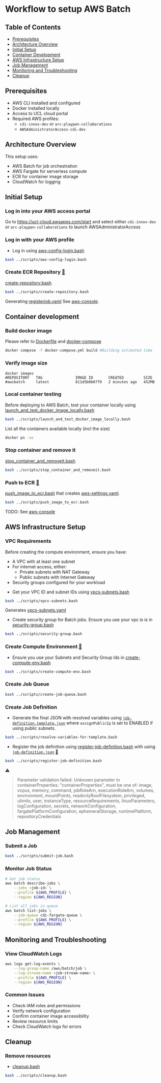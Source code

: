 # Workflow to setup AWS Batch
## Table of Contents
- [Prerequisites](#prerequisites)
- [Architecture Overview](#architecture-overview)
- [Initial Setup](#initial-setup)
- [Container Development](#container-development)
- [AWS Infrastructure Setup](#aws-infrastructure-setup)
- [Job Management](#job-management)
- [Monitoring and Troubleshooting](#monitoring-and-troubleshooting)
- [Cleanup](#cleanup)

## Prerequisites
- AWS CLI installed and configured
- Docker installed locally
- Access to UCL cloud portal
- Required AWS profiles:
  - `cdi-innov-dev` or `arc-playpen-collaborations`
  - `AWSAdministratorAccess-cdi-dev`

## Architecture Overview
This setup uses:
- AWS Batch for job orchestration
- AWS Fargate for serverless compute
- ECR for container image storage
- CloudWatch for logging

## Initial Setup

### Log in into your AWS access portal
Go to https://ucl-cloud.awsapps.com/start and select either `cdi-innov-dev` or `arc-playpen-collaborations` to launch AWSAdministratorAccess

### Log in with your AWS profile
* Log in using [aws-config-login.bash](../scripts/aws-config-login.bash)
```bash
bash ../scripts/aws-config-login.bash
```

### Create ECR Repository [:link:](https://eu-west-2.console.aws.amazon.com/batch/home?region=eu-west-2#job-definition/ec2/new) 
[create-repository.bash](../scripts/create-repository.bash)
```bash
bash ../scripts/create-repository.bash
```
Generating [registerjob.yaml](configs/registerjob.yaml)
See [aws-console](https://eu-west-2.console.aws.amazon.com/ecr/private-registry/repositories?region=eu-west-2).

## Container development
### Build docker image
Please refer to [Dockerfile](Dockerfile) and [docker-compose](docker-compose.yml)
```bash
docker compose -f docker-compose.yml build #Building estimated time
```
### Verify image size
```
docker images
#REPOSITORY   TAG               IMAGE ID       CREATED         SIZE
#awsbatch     latest            811d5b0b07f9   2 minutes ago   452MB
```

### Local container testing
Before deploying to AWS Batch, test your container locally using [launch_and_test_docker_image_locally.bash](../scripts/launch_and_test_docker_image_locally.bash)
```bash
bash ../scripts/launch_and_test_docker_image_locally.bash
```
List all the containers available locally  (incl the size)
```bash
docker ps -as
```

### Stop container and remove it
[stop_container_and_removeit.bash](../scripts/stop_container_and_removeit.bash)
```bash
bash ../scripts/stop_container_and_removeit.bash
```

### Push to ECR [:link:](https://docs.aws.amazon.com/AmazonECR/latest/userguide/docker-push-ecr-image.html)
[push_image_to_ecr.bash](../scripts/push_image_to_ecr.bash) that creates [aws-settings.yaml](../configs/aws-settings.yaml).
```bash
bash ../scripts/push_image_to_ecr.bash
```
TODO: See [aws-console](?) 


## AWS Infrastructure Setup
### VPC Requirements
Before creating the compute environment, ensure you have:
- A VPC with at least one subnet
- For internet access, either:
  - Private subnets with NAT Gateway
  - Public subnets with Internet Gateway
- Security groups configured for your workload

* Get your VPC ID and subnet IDs using [vpcs-subnets.bash](../scripts/vpcs-subnets.bash )
```bash
bash ../scripts/vpcs-subnets.bash 
```
Generates [vpcs-subnets.yaml](configs/vpcs-subnets.yaml)

* Create security group for Batch jobs. Ensure you use your vpc is is in [security-group.bash](../scripts/security-group.bash)
```bash
bash ../scripts/security-group.bash
```    

### Create Compute Environment [:link:](https://aws.amazon.com/blogs/aws/run-large-scale-simulations-with-aws-batch-multi-container-jobs/)
* Ensure you use your Subnets and Security Group Ids in [create-compute-env.bash](../scripts/create-compute-env.bash)
```bash
bash ../scripts/create-compute-env.bash
```

### Create Job Queue
```bash
bash ../scripts/create-job-queue.bash
```

### Create Job Definition
* Generate the final JSON with resolved variables using [`job-definition.template.json`](configs/job-definition.template.json) where `assignPublicIp` is set to ENABLED if using public subnets.
```bash 
bash ../scripts/resolve-variables-for-template.bash
```

* Register the job definition using [register-job-definition.bash](../scripts/register-job-definition.bash) with using [`job-definition.json`](configs/job-definition.json) [:link:](https://docs.aws.amazon.com/batch/latest/userguide/when-to-use-fargate.html)
```bash
bash ../scripts/register-job-definition.bash
```

:warning:
> Parameter validation failed:
Unknown parameter in containerProperties: "containerProperties", must be one of: image, vcpus, memory, command, jobRoleArn, executionRoleArn, volumes, environment, mountPoints, readonlyRootFilesystem, privileged, ulimits, user, instanceType, resourceRequirements, linuxParameters, logConfiguration, secrets, networkConfiguration, fargatePlatformConfiguration, ephemeralStorage, runtimePlatform, repositoryCredentials


## Job Management 
### Submit a Job
```bash
bash ../scripts/submit-job.bash
```
### Monitor Job Status
```bash
# Get job status
aws batch describe-jobs \
    --jobs <job-id> \
    --profile ${AWS_PROFILE} \
    --region ${AWS_REGION}

# List all jobs in queue
aws batch list-jobs \
    --job-queue cdi-fargate-queue \
    --profile ${AWS_PROFILE} \
    --region ${AWS_REGION}
```
## Monitoring and Troubleshooting
### View CloudWatch Logs
```bash
aws logs get-log-events \
    --log-group-name /aws/batch/job \
    --log-stream-name <job-stream-name> \
    --profile ${AWS_PROFILE} \
    --region ${AWS_REGION}
```
### Common Issues
- Check IAM roles and permissions
- Verify network configuration
- Confirm container image accessibility
- Review resource limits
- Check CloudWatch logs for errors

## Cleanup
### Remove resources
* [cleanup.bash](../scripts/cleanup.bash)
```bash
bash ../scripts/cleanup.bash
```
